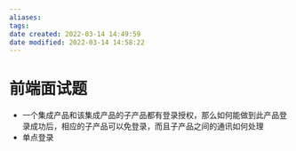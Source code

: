 ```yaml
---
aliases: 
tags: 
date created: 2022-03-14 14:49:59
date modified: 2022-03-14 14:58:22
---
```


# 前端面试题

- 一个集成产品和该集成产品的子产品都有登录授权，那么如何能做到此产品登录成功后，相应的子产品可以免登录，而且子产品之间的通讯如何处理
- 单点登录
